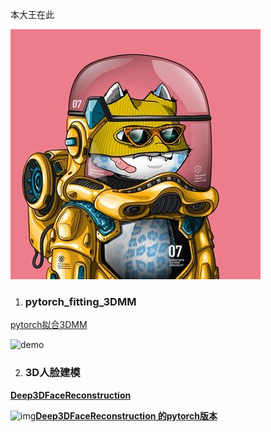 本大王在此

![D5cUAq3P_400x400](README.assets/D5cUAq3P_400x400.jpg)

1. ### pytorch_fitting_3DMM

[pytorch拟合3DMM](https://github.com/ascust/3DMM-Fitting-Pytorch)

![demo](https://github.com/ascust/3DMM-Fitting-Pytorch/raw/master/gifs/demo.gif)

2. ### 3D人脸建模

**[Deep3DFaceReconstruction](https://github.com/microsoft/Deep3DFaceReconstruction)**

![img](https://github.com/microsoft/Deep3DFaceReconstruction/raw/master/images/example.gif)**[Deep3DFaceReconstruction 的pytorch版本](https://github.com/sicxu/Deep3DFaceRecon_pytorch)**

